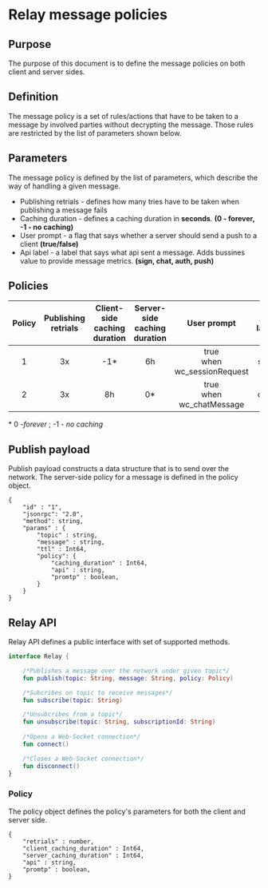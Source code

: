 
# Relay message policies

## Purpose
The purpose of this document is to define the message policies on both client and server sides.

## Definition

The message policy is a set of rules/actions that have to be taken to a message by involved parties without decrypting the message. Those rules are restricted by the list of parameters shown below.

## Parameters

The message policy is defined by the list of parameters, which describe the way of handling a given message. 

* Publishing retrials - defines how many tries have to be taken when publishing a message fails
* Caching duration - defines a caching duration in **seconds**. **(0 - forever, -1 - no caching)**
* User prompt - a flag that says whether a server should send a push to a client **(true/false)**
* Api label - a label that says what api sent a message. Adds bussines value to provide message metrics. **(sign, chat, auth, push)**

## Policies

| Policy 	| Publishing <br>retrials 	| Client-side <br>caching duration 	| Server-side <br>caching duration  	|            User prompt            	| API label 	|
|:------:	|:-----------------------:	|:--------------------------------:	|:---------------------------------:	|:---------------------------------:	|:---------:	|
|    1   	|            3x           	|                -1*                	|                 6h                	| true<br>when<br>wc_sessionRequest 	|    sign   	|
|    2   	|            3x           	|                8h                	|                 0*                 	|   true<br>when<br>wc_chatMessage  	|    chat   	|

\* 0 -_forever_ ; -1 - _no caching_

## Publish payload

Publish payload constructs a data structure that is to send over the network. The server-side policy for a message is defined in the policy object.

```jsonc
{
	"id" : "1",
	"jsonrpc": "2.0",
	"method": string,
	"params" : {
		"topic" : string,
		"message" : string,  
		"ttl" : Int64,
        "policy": {
            "caching_duration" : Int64,
            "api" : string, 
            "promtp" : boolean,
        }
    }
}
```

## Relay API

Relay API defines a public interface with set of supported methods.

```kotlin
interface Relay {

    /*Publishes a message over the network under given topic*/
    fun publish(topic: String, message: String, policy: Policy)

    /*Subcribes on topic to receive messages*/
    fun subscribe(topic: String)

    /*Unsubcribes from a topic*/
    fun unsubscribe(topic: String, subscriptionId: String)
	
    /*Opens a Web-Socket connection*/
    fun connect()

    /*Closes a Web-Socket connection*/
    fun disconnect()
}
```

### Policy

The policy object defines the policy's parameters for both the client and server side.

```jsonc
{
    "retrials" : number,
    "client_caching_duration" : Int64,
    "server_caching_duration" : Int64,
    "api" : string,
    "promtp" : boolean,
}
```